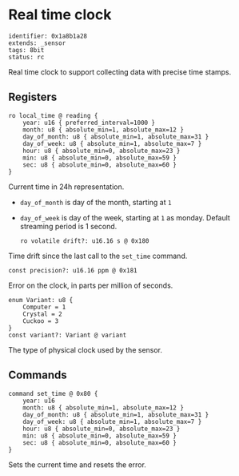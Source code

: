 # Real time clock

    identifier: 0x1a8b1a28
    extends: _sensor
    tags: 8bit
    status: rc

Real time clock to support collecting data with precise time stamps.

## Registers

    ro local_time @ reading {
        year: u16 { preferred_interval=1000 }
        month: u8 { absolute_min=1, absolute_max=12 }
        day_of_month: u8 { absolute_min=1, absolute_max=31 }
        day_of_week: u8 { absolute_min=1, absolute_max=7 }
        hour: u8 { absolute_min=0, absolute_max=23 }
        min: u8 { absolute_min=0, absolute_max=59 }
        sec: u8 { absolute_min=0, absolute_max=60 }
    }

Current time in 24h representation.

-   `day_of_month` is day of the month, starting at `1`
-   `day_of_week` is day of the week, starting at `1` as monday. Default streaming period is 1 second.

        ro volatile drift?: u16.16 s @ 0x180

Time drift since the last call to the `set_time` command.

    const precision?: u16.16 ppm @ 0x181

Error on the clock, in parts per million of seconds.

    enum Variant: u8 {
        Computer = 1
        Crystal = 2
        Cuckoo = 3
    }
    const variant?: Variant @ variant

The type of physical clock used by the sensor.

## Commands

    command set_time @ 0x80 {
        year: u16
        month: u8 { absolute_min=1, absolute_max=12 }
        day_of_month: u8 { absolute_min=1, absolute_max=31 }
        day_of_week: u8 { absolute_min=1, absolute_max=7 }
        hour: u8 { absolute_min=0, absolute_max=23 }
        min: u8 { absolute_min=0, absolute_max=59 }
        sec: u8 { absolute_min=0, absolute_max=60 }
    }

Sets the current time and resets the error.
